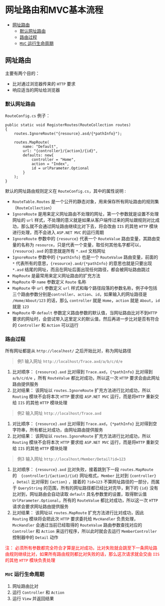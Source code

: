 # 网址路由和MVC基本流程

- [网址路由](#2)
  - [默认网址路由](#2.1)
  - [路由过程](#2.2)
  - [`MVC` 运行生命周期](#2.3)

<span id='2'></span>
## 网址路由

主要有两个目的：
- 比对通过浏览器传来的 `HTTP` 要求
- 响应适当的网址给浏览器

<span id='2.1'></span>
### 默认网址路由
`RouteConfig.cs` 例子：
```
public static void RegisterRoutes(RouteCollection routes)
{
    routes.IgnoreRoute("{resource}.asd/{*pathInfo}");

    routes.MapRoute(
        name: "Default",
        url: "{controller}/{action}/{id}",
        defaults: new{
            controller = "Home",
            action = "Index",
            id = urlParameter.Optional
        }
    );
}
```


默认的网址路由规则定义在 `RouteConfig.cs`，其中的属性说明 :
- `RouteTable.Routes` 是一个公开的静态对象，用来保存所有网址路由的规则集（`RouteCollection`）
- `IgnoreRoute` 是用来定义网址路由不处理的网址，第一个参数就是设置不处理网址的 `url` 样式，不处理的意义就是如果从客户端传过来的网址跟规则对比成功，那么就不会通过网址路由继续比对下去，将会改由 `IIS` 的其他 `HTTP` 模块进行处理，而不会进入 `ASP.NET MVC` 的运行周期
- `IgnoreRoute` 参数中的 `{resource}` 代表一个 `RouteValue` 路由变量，其路由变量的名称为 `resource`，只是代表一个变量，取任何其他名字都可以，`{resource}.axd` 的意思就是所有 `*.axd` 文档网址
- `IgnoreRoute` 参数中的 `{*pathInfo}` 也是一个 `RouteValue` 路由变量，前面的 `*` 代表所有的意思，`{resource}.axd/{*pathInfo}` 的意思也就是只要出现 `*.asd` 结尾的网址，而且在网址后面出现任何路径，都会被网址路由跳过
- `MapRoute` 是最常用来定义网址路由的扩充方法
- `MapRoute` 中 `name` 参数定义 `Route` 名称 
- `MapRoute` 中 `url` 参数定义 `url` 样式和每个路径段落的参数名称，例子中包括三个路由参数分别是`controller`、`action`、`id`，如果输入的网址路径是 `/Home/About/123` 的话，那么 `controller` 就是 `Home`，`action` 就是 `About`，`id` 就是 `123`
- `MapRoute` 中 `default` 参数定义路由参数的默认值，当网址路由比对不到`HTTP` 要求的网址时，会尝试带入这里定义的默认值，然后再进一步比对是否有符合的 `Controller` 和 `Action` 可以运行

<span id='2.2'></span>
### 路由过程

所有网址都是从 `http://localhost/` 之后开始比对，称为网址路径

> 例1 输入网址 `http://localhost/Trace.axd/a/b/c/d/e`

1. 比对顺序： `{resource}.axd` 比对得到 `Trace.axd`，`{*pathInfo}` 比对得到 `a/b/c/d/e` ，所有 `RouteValue` 都比对成功，所以这一次 `HTTP` 要求会由此网址路由提供服务
2. 比对结果： 该网址以 `routes.IgnoreRoute` 扩充方法进行比对成功，所以 `Routing` 模块不会将本次 `HTTP` 要求给 `ASP.NET MVC` 运行，而是将`HTTP` 重新交给 `IIS` 的其他 `HTTP` 模块处理

> 例2 输入网址 `http://localhost/Trace.axd`

1. 对比顺序： `{resource}.axd` 比对得到 `Trace.axd`，`{*pathInfo}` 比对得到空字符串，所有都比对成功，由网址路由提供服务
2. 比对结果： 该网址以 `routes.IgnoreRoute` 扩充方法进行比对成功，所以 `Routing` 模块不会将本次 `HTTP` 要求给 `ASP.NET MVC` 运行，而是将`HTTP` 重新交给 `IIS` 的其他 `HTTP` 模块处理

> 例3 输入网址 `http://localhost/Member/Detail?id=123`

1. 比对顺序： `{resource}.axd` 比对失败，接着跳到下一段 `routes.MapRoute`　的　`{controller}/{action}/{id}` 网址格式，`Member` 比对到 `{controller}` ，`Detail` 比对得到 `{action}` ，接着的 `?id=123` 不算网址路径的一部分，而属于 `QueryString` 的范围，所有的网址路径都已经比对完毕，剩下的 `{id}` 没有比对到，网址路由会自动读取 `default` 具名参数里的设置，取得默认值 `UrlParameter.Optional`，所有的 `RouteValue` 都比对成功，所以这一次 `HTTP` 请求会要求网址路由提供服务
2. 比对结果： 该网址以 `routes.MapRoute` 扩充方法进行比对成功，因此 `Routing` 模块将会把此次 `HTTP` 要求委托给 `MvcHandler` 负责处理， `MvcHandler` 会通过当前已经取得的 `RouteValue` 路由参数查找对应的 `Controller` 和 `Action` 来运行程序，所以此时就会去运行 `MemberController` 控制器中的 `Detail` 动作

<font color='red'>注： 必须所有参数都完全符合才算是比对成功，比对失败就会跳至下一条网址路由规则继续比对，如果所有路由规则都比对失败的话，那么这次请求就会交由 `IIS` 的其他 `HTTP` 模块负责处理</font>

<span id='2.3'></span>
### `MVC` 运行生命周期

1. 网址路由比对
2. 运行 `Controller` 和 `Action`
3. 运行 `View` 并返回结果




